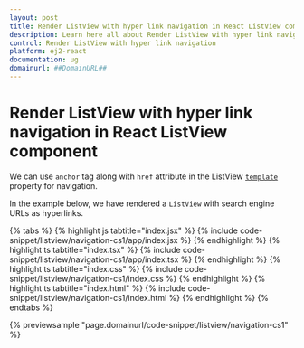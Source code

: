 ```yaml
---
layout: post
title: Render ListView with hyper link navigation in React ListView component | Syncfusion
description: Learn here all about Render ListView with hyper link navigation in Syncfusion React ListView component of Syncfusion Essential JS 2 and more.
control: Render ListView with hyper link navigation 
platform: ej2-react
documentation: ug
domainurl: ##DomainURL##
---
```


# Render ListView with hyper link navigation in React ListView component

We can use `anchor` tag along with `href` attribute in the ListView [`template`](https://ej2.syncfusion.com/react/documentation/api/list-view/#template) property for navigation.

In the example below, we have rendered a `ListView` with search engine URLs as hyperlinks.

{% tabs %}
{% highlight js tabtitle="index.jsx" %}
{% include code-snippet/listview/navigation-cs1/app/index.jsx %}
{% endhighlight %}
{% highlight ts tabtitle="index.tsx" %}
{% include code-snippet/listview/navigation-cs1/app/index.tsx %}
{% endhighlight %}
{% highlight ts tabtitle="index.css" %}
{% include code-snippet/listview/navigation-cs1/index.css %}
{% endhighlight %}
{% highlight ts tabtitle="index.html" %}
{% include code-snippet/listview/navigation-cs1/index.html %}
{% endhighlight %}
{% endtabs %}

 {% previewsample "page.domainurl/code-snippet/listview/navigation-cs1" %}
